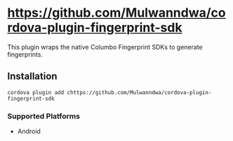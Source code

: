 # https://github.com/Mulwanndwa/cordova-plugin-fingerprint-sdk

This plugin wraps the native Columbo Fingerprint SDKs to generate fingerprints.


## Installation

    cordova plugin add chttps://github.com/Mulwanndwa/cordova-plugin-fingerprint-sdk

### Supported Platforms

- Android
